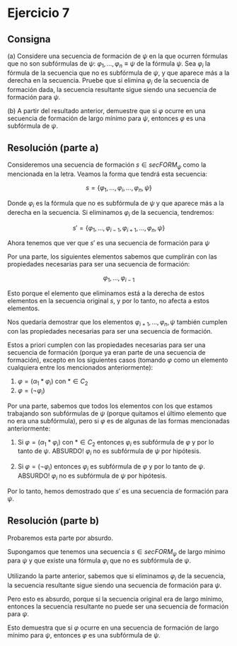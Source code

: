 # Ejercicio 7

## Consigna

(a) Considere una secuencia de formación de $\psi$ en la que ocurren fórmulas que no son subfórmulas de $\psi$: $\varphi_1, \dots, \varphi_n \equiv \psi$ de la fórmula $\psi$. Sea $\varphi_i$ la fórmula de la secuencia que no es subfórmula de $\psi$, y que aparece más a la derecha en la secuencia. Pruebe que si elimina $\varphi_i$ de la secuencia de formación dada, la secuencia resultante sigue siendo una secuencia de formación para $\psi$.

(b) A partir del resultado anterior, demuestre que si $\varphi$ ocurre en una secuencia de formación de largo mínimo para $\psi$, entonces $\varphi$ es una subfórmula de $\psi$.

## Resolución (parte a)

Consideremos una secuencia de formación $s\in secFORM_{\psi}$ como la mencionada en la letra. Veamos la forma que tendrá esta secuencia:

$$
s = \{\varphi_1, \dots, \varphi_i, \dots, \varphi_n, \psi\}
$$

Donde $\varphi_i$ es la fórmula que no es subfórmula de $\psi$ y que aparece más a la derecha en la secuencia. Si eliminamos $\varphi_i$ de la secuencia, tendremos:

$$
s' = \{\varphi_1, \dots, \varphi_{i-1}, \varphi_{i+1}, \dots, \varphi_n, \psi\}
$$

Ahora tenemos que ver que $s'$ es una secuencia de formación para $\psi$

Por una parte, los siguientes elementos sabemos que cumplirán con las propiedades necesarias para ser una secuencia de formación:

$$\varphi_1, \ldots, \varphi_{i-1}$$

Esto porque el elemento que eliminamos está a la derecha de estos elementos en la secuencia original $s$, y por lo tanto, no afecta a estos elementos.

Nos quedaría demostrar que los elementos $\varphi_{i+1},\ldots,\varphi_n, \psi$ también cumplen con las propiedades necesarias para ser una secuencia de formación. 

Estos a priori cumplen con las propiedades necesarias para ser una secuencia de formación (porque ya eran parte de una secuencia de formación), excepto en los siguientes casos (tomando $\varphi$ como un elemento cualquiera entre los mencionados anteriormente):

1. $\varphi = (\alpha_1 * \varphi_i)$ con $*\in C_2$
2. $\varphi = (\neg\varphi_i)$

Por una parte, sabemos que todos los elementos con los que estamos trabajando son subfórmulas de $\psi$ (porque quitamos el último elemento que no era una subfórmula), pero si $\varphi$ es de algunas de las formas mencionadas anteriormente:

1. Si $\varphi = (\alpha_1 * \varphi_i)$ con $*\in C_2$ entonces $\varphi_i$ es subfórmula de $\varphi$ y por lo tanto de $\psi$. ABSURDO! $\varphi_i$ no es subfórmula de $\psi$ por hipótesis.

2. Si $\varphi = (\neg\varphi_i)$ entonces $\varphi_i$ es subfórmula de $\varphi$ y por lo tanto de $\psi$. ABSURDO! $\varphi_i$ no es subfórmula de $\psi$ por hipótesis.

Por lo tanto, hemos demostrado que $s'$ es una secuencia de formación para $\psi$.

## Resolución (parte b)

Probaremos esta parte por absurdo. 

Supongamos que tenemos una secuencia $s\in secFORM_{\psi}$ de largo mínimo para $\psi$ y que existe una fórmula $\varphi_i$ que no es subfórmula de $\psi$.

Utilizando la parte anterior, sabemos que si eliminamos $\varphi_i$ de la secuencia, la secuencia resultante sigue siendo una secuencia de formación para $\psi$.

Pero esto es absurdo, porque si la secuencia original era de largo mínimo, entonces la secuencia resultante no puede ser una secuencia de formación para $\psi$.

Esto demuestra que si $\varphi$ ocurre en una secuencia de formación de largo mínimo para $\psi$, entonces $\varphi$ es una subfórmula de $\psi$.